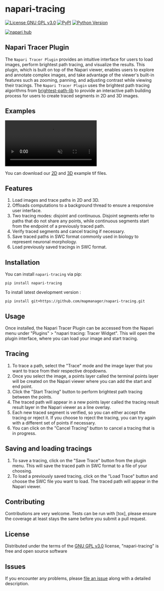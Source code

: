 # napari-tracing

[![License GNU GPL v3.0](https://img.shields.io/pypi/l/napari-tracing.svg?color=green)](https://github.com/mapmanager/napari-tracing/raw/main/LICENSE)
[![PyPI](https://img.shields.io/pypi/v/napari-tracing.svg?color=green)](https://pypi.org/project/napari-tracing)
[![Python Version](https://img.shields.io/pypi/pyversions/napari-tracing.svg?color=green)](https://python.org)
<!-- [![tests](https://github.com/mapmanager/napari-tracing/workflows/tests/badge.svg)](https://github.com/mapmanager/napari-tracing/actions) -->
<!-- [![codecov](https://codecov.io/gh/mapmanager/napari-tracing/branch/main/graph/badge.svg)](https://codecov.io/gh/mapmanager/napari-tracing) -->
[![napari hub](https://img.shields.io/endpoint?url=https://api.napari-hub.org/shields/napari-tracing)](https://napari-hub.org/plugins/napari-tracing)

## Napari Tracer Plugin

The `Napari Tracer Plugin` provides an intuitive interface for users to load images, perform brightest path tracing, and visualize the results. This plugin, which is built on top of the Napari viewer, enables users to explore and annotate complex images, and take advantage of the viewer's built-in features such as zooming, panning, and adjusting contrast while viewing their tracings. The `Napari Tracer Plugin` uses the brightest path tracing algorithms from [brightest-path-lib](https://github.com/mapmanager/brightest-path-lib) to provide an interactive path building process for users to create traced segments in 2D and 3D images.

## Examples

<video loop muted autoplay controls>
  <source src="data/sample-2d-tracing.mp4" type="video/mp4">
  Your browser could not display data/sample-2d-tracing.mp4
</video>

You can download our <A HREF="https://github.com/mapmanager/napari-tracing/raw/main/data/sample-2d.tif">2D</A> and <A HREF="https://github.com/mapmanager/napari-tracing/raw/main/data/sample-3d.tif">3D</A> example tif files.

## Features

1. Load images and trace paths in 2D and 3D.
1. Offloads computations to a background thread to ensure a responsive user interface.
1. Two tracing modes: disjoint and continuous. Disjoint segments refer to paths that do not share any points, while continuous segments start from the endpoint of a previously traced path.
1. Verify traced segments and cancel tracing if necessary.
1. Save traced paths in SWC format commonly used in biology to represent neuronal morphology.
1. Load previously saved tracings in SWC format.

## Installation

You can install `napari-tracing` via pip:

    pip install napari-tracing

To install latest development version :

    pip install git+https://github.com/mapmanager/napari-tracing.git

## Usage

Once installed, the Napari Tracer Plugin can be accessed from the Napari menu under "Plugins" > "napari tracing: Tracer Widget". This will open the plugin interface, where you can load your image and start tracing.

## Tracing

1. To trace a path, select the "Trace" mode and the image layer that you want to trace from their respective dropdowns.
2. Once you select the image, a points layer called the terminal points layer will be created on the Napari viewer where you can add the start and end point.
3. Click the "Start Tracing" button to perform brightest path tracing between the points.
4. The traced path will appear in a new points layer called the tracing result result layer in the Napari viewer as a line overlay.
5. Each new traced segment is verified, so you can either accept the tracing or reject it. If you choose to reject the tracing, you can try again with a different set of points if necessary.
6. You can click on the "Cancel Tracing" button to cancel a tracing that is in progress.

## Saving and loading tracings

1. To save a tracing, click on the "Save Trace" button from the plugin menu. This will save the traced path in SWC format to a file of your choosing.
1. To load a previously saved tracing, click on the "Load Trace" button and choose the SWC file you want to load. The traced path will appear in the Napari viewer.

## Contributing

Contributions are very welcome. Tests can be run with [tox], please ensure
the coverage at least stays the same before you submit a pull request.

## License

Distributed under the terms of the [GNU GPL v3.0] license,
"napari-tracing" is free and open source software

## Issues

If you encounter any problems, please [file an issue] along with a detailed description.

[GNU GPL v3.0]: http://www.gnu.org/licenses/gpl-3.0.txt
[file an issue]: https://github.com/mapmanager/napari-tracing/issues
